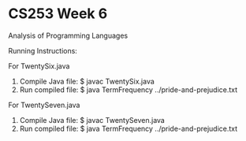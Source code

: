 # CS253 Week 6
Analysis of Programming Languages

Running Instructions:

For TwentySix.java
1) Compile Java file:
    $ javac TwentySix.java
2) Run compiled file:
    $ java TermFrequency ../pride-and-prejudice.txt

    
For TwentySeven.java
1) Compile Java file:
    $ javac TwentySeven.java
2) Run compiled file:
    $ java TermFrequency ../pride-and-prejudice.txt
